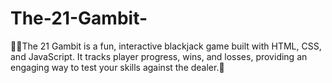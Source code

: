 # The-21-Gambit-
🤹🤹The 21 Gambit is a fun, interactive blackjack game built with HTML, CSS, and JavaScript. It tracks player progress, wins, and losses, providing an engaging way to test your skills against the dealer.🤹
